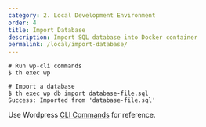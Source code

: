 ```yaml
---
category: 2. Local Development Environment
order: 4
title: Import Database
description: Import SQL database into Docker container
permalink: /local/import-database/
---
```


```console
# Run wp-cli commands
$ th exec wp 

# Import a database
$ th exec wp db import database-file.sql
Success: Imported from 'database-file.sql'
```

Use Wordpress [CLI Commands](https://developer.wordpress.org/cli/commands/) for reference.
